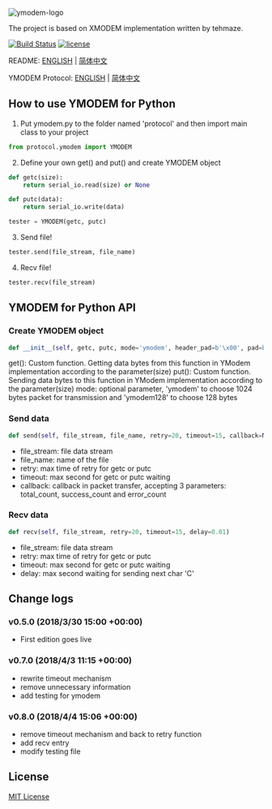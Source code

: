 ![ymodem-logo](https://raw.githubusercontent.com/alexwoo1900/ymodem/master/docs/assets/ymodem-logo.png)

The project is based on XMODEM implementation written by tehmaze. 

[![Build Status](https://www.travis-ci.org/alexwoo1900/ymodem.svg?branch=master)](https://www.travis-ci.org/alexwoo1900/ymodem)
[![license](https://img.shields.io/github/license/mashape/apistatus.svg)](https://opensource.org/licenses/MIT)


README: [ENGLISH](https://github.com/alexwoo1900/ymodem/blob/master/README.md) | [简体中文](https://github.com/alexwoo1900/ymodem/blob/master/README_CN.md)

YMODEM Protocol: [ENGLISH](https://github.com/alexwoo1900/ymodem/blob/master/YMODEM.md) | [简体中文](https://github.com/alexwoo1900/ymodem/blob/master/YMODEM_CN.md)

## How to use YMODEM for Python
1. Put ymodem.py to the folder named 'protocol' and then import main class to your project
```python
from protocol.ymodem import YMODEM
```

2. Define your own get() and put() and create YMODEM object
```python
def getc(size):
    return serial_io.read(size) or None

def putc(data):
    return serial_io.write(data)

tester = YMODEM(getc, putc)
```

3. Send file!
```python
tester.send(file_stream, file_name)
```

4. Recv file!
```python
tester.recv(file_stream)
```

## YMODEM for Python API

### Create YMODEM object
```python
def __init__(self, getc, putc, mode='ymodem', header_pad=b'\x00', pad=b'\x1a')
```
get(): Custom function. Getting data bytes from this function in YModem implementation according to the parameter(size)
put(): Custom function. Sending data bytes to this function in YModem implementation according to the parameter(size)
mode: optional parameter, 'ymodem' to choose 1024 bytes packet for transmission and 'ymodem128' to choose 128 bytes

### Send data
```python
def send(self, file_stream, file_name, retry=20, timeout=15, callback=None)
```
- file_stream: file data stream
- file_name: name of the file
- retry: max time of retry for getc or putc
- timeout: max second for getc or putc waiting
- callback: callback in packet transfer, accepting 3 parameters: total_count, success_count and error_count

### Recv data
```python
def recv(self, file_stream, retry=20, timeout=15, delay=0.01)
```
- file_stream: file data stream
- retry: max time of retry for getc or putc
- timeout: max second for getc or putc waiting
- delay: max second waiting for sending next char 'C'

## Change logs
### v0.5.0 (2018/3/30 15:00 +00:00)
- First edition goes live 

### v0.7.0 (2018/4/3 11:15 +00:00)
- rewrite timeout mechanism
- remove unnecessary information
- add testing for ymodem

### v0.8.0 (2018/4/4 15:06 +00:00)
- remove timeout mechanism and back to retry function
- add recv entry
- modify testing file

## License 
[MIT License](https://opensource.org/licenses/MIT)
